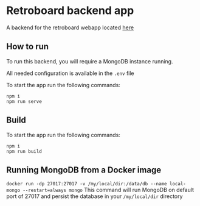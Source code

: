 # Retroboard backend app
A backend for the retroboard webapp located [here](https://github.com/tkazbekov/retroboard)

## How to run
To run this backend, you will require a MongoDB instance running.

All needed configuration is available in the `.env` file

To start the app run the following commands:
```console
npm i
npm run serve
```

## Build

To start the app run the following commands:
```console
npm i
npm run build
```
## Running MongoDB from a Docker image
`docker run -dp 27017:27017 -v /my/local/dir:/data/db --name local-mongo --restart=always mongo`
This command will run MongoDB on default port of 27017 and persist the database in your `/my/local/dir` directory
